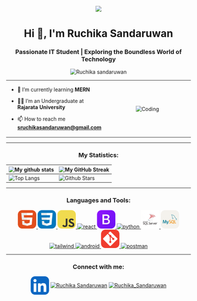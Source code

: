 <p align="center" ><img  src = "https://github.com/7oSkaaa/7oSkaaa/blob/main/Images/about_me.gif?raw=true" width = 100px></p>
<h1 align="center">Hi 👋, I'm Ruchika Sandaruwan</h1>
<h3 align="center">Passionate IT Student | Exploring the Boundless World of Technology</h3>
<p align="center"> <img src="https://komarev.com/ghpvc/?username=SRuchikasandaruwan&label=Profile%20views&color=0e75b6&style=flat" alt="Ruchika sandaruwan" /> </p>

<table align="center">
<tr border="none">
<td width="50%" align="left">
  
- 🌱 I’m currently learning **MERN**

- 🧑‍🎓 I’m an Undergraduate at **Rajarata University**

- 📫 How to reach me **sruchikasandaruwan@gmail.com**
  
</td>
<td width="50%" align="center">

  <img align="center" alt="Coding" width="400" src="https://cdn.dribbble.com/users/2459439/screenshots/5314041/gamerpeople1_3.gif">

  
  </td>
</tr>
</table>

---

<h3 align="center">My Statistics:</h3>




| ![My github stats](https://github-readme-stats.vercel.app/api?username=SRuchikasandaruwan&show_icons=true&theme=tokyonight) | ![My GitHub Streak](https://github-readme-streak-stats.herokuapp.com/?user=SRuchikasandaruwan&theme=tokyonight) |
| --- | --- |
| ![Top Langs](https://github-readme-stats.vercel.app/api/top-langs/?username=SRuchikasandaruwan&theme=tokyonight) | ![Github Stars](https://github-readme-stats.vercel.app/api?username=SRuchikasandaruwan&show_icons=true&locale=en&count_private=true&hide_rank=true&custom_title=My%20GitHub%20Stats&disable_animations=true&theme=tokyonight) |




---

<h3 align="center">Languages and Tools:</h3>
<p align="center"> 
<a href="https://www.w3.org/html/" target="_blank" rel="noreferrer"> <img src="https://github.com/tandpfun/skill-icons/blob/main/icons/HTML.svg" alt="html5" width="50" height="50"/> </a>  
<a href="https://www.w3schools.com/css/" target="_blank" rel="noreferrer"> <img src="https://github.com/tandpfun/skill-icons/blob/main/icons/CSS.svg" alt="css3" width="50" height="50"/> </a> 
<a href="https://developer.mozilla.org/en-US/docs/Web/JavaScript" target="_blank" rel="noreferrer"> <img src="https://github.com/tandpfun/skill-icons/blob/main/icons/JavaScript.svg" alt="javascript" width="50" height="50"/> </a> 
<a href="https://reactjs.org/" target="_blank" rel="noreferrer"> <img src="https://github.com/Scar1109/skill-icons/blob/main/icons/React-Light.svg" alt="react" width="50" height="50"/> </a> 
<a href="https://getbootstrap.com" target="_blank" rel="noreferrer"> <img src="https://github.com/tandpfun/skill-icons/blob/main/icons/Bootstrap.svg" alt="bootstrap" width="50" height="50"/> </a>  
<a href="https://www.python.org" target="_blank" rel="noreferrer"> <img src="https://github.com/Scar1109/skill-icons/blob/main/icons/Python-Light.svg" alt="python" width="50" height="50"/> </a> 
<a href="https://www.microsoft.com/en-us/sql-server" target="_blank" rel="noreferrer"> <img src="https://github.com/Scar1109/skill-icons/blob/Scar1109/icons/microsoftSQL.svg" alt="mssql" width="50" height="50"/> </a> 
<a href="https://www.mysql.com/" target="_blank" rel="noreferrer"> <img src="https://github.com/tandpfun/skill-icons/blob/main/icons/MySQL-Light.svg" alt="mysql" width="50" height="50"/> </a> 
<a href="https://tailwindcss.com/" target="_blank" rel="noreferrer"> <img src="https://github.com/Scar1109/skill-icons/blob/Scar1109/icons/TailwindCSS-Light.svg" alt="tailwind" width="50" height="50"/> </a> 
<a href="https://developer.android.com" target="_blank" rel="noreferrer"> <img src="https://github.com/Scar1109/skill-icons/blob/main/icons/AndroidStudio-Light.svg" alt="android" width="50" height="50"/> </a> </a> 
<a href="https://git-scm.com/" target="_blank" rel="noreferrer"> <img src="https://github.com/tandpfun/skill-icons/blob/main/icons/Git.svg" alt="git" width="50" height="50"/> </a> 
<a href="https://postman.com" target="_blank" rel="noreferrer"> <img src="https://github.com/Scar1109/skill-icons/blob/main/icons/Postman.svg" alt="postman" width="50" height="50"/> </a> 

---


<h3 align="center">Connect with me:</h3>
<p align="center">
<a href="https://www.linkedin.com/in/ruchika-sandaruwan/" target="blank"><img align="center" src="https://github.com/tandpfun/skill-icons/blob/main/icons/LinkedIn.svg" alt="Ruchika-Sandaruwan" height="50" width="50" /></a>
<a href="https://www.facebook.com/ruchikasandaruwan.senavirathna?mibextid=LQQJ4d" target="blank"><img align="center" src="https://raw.githubusercontent.com/rahuldkjain/github-profile-readme-generator/master/src/images/icons/Social/facebook.svg" alt="Ruchika Sandaruwan" height="50" width="50" /></a>
<a href="https://www.instagram.com/ruchika_sandaruwan?igsh=MWhvNW95d2twajQ2dQ%3D%3D&utm_source=qr" target="blank"><img align="center" src="https://www.edigitalagency.com.au/wp-content/uploads/new-Instagram-icon-png-full-colour.png" alt="Ruchika_Sandaruwan" height="50" width="50" /></a>
</p>


